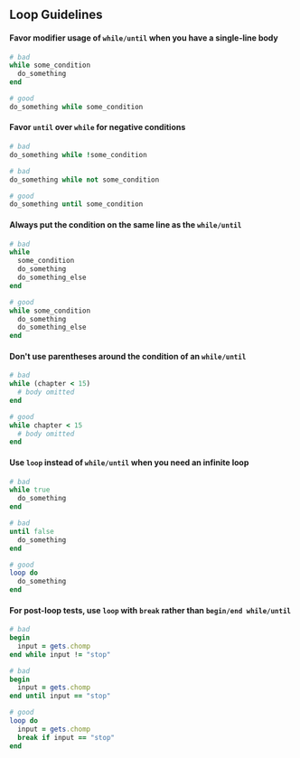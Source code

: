 ## Loop Guidelines

#### Favor modifier usage of `while/until` when you have a single-line body

```ruby
# bad
while some_condition
  do_something
end

# good
do_something while some_condition
```

#### Favor `until` over `while` for negative conditions

```ruby
# bad
do_something while !some_condition

# bad
do_something while not some_condition

# good
do_something until some_condition
```

#### Always put the condition on the same line as the `while/until`

```ruby
# bad
while
  some_condition
  do_something
  do_something_else
end

# good
while some_condition
  do_something
  do_something_else
end
```

#### Don't use parentheses around the condition of an `while/until`

```ruby
# bad
while (chapter < 15)
  # body omitted
end

# good
while chapter < 15
  # body omitted
end
```

#### Use `loop` instead of `while/until` when you need an infinite loop

```ruby
# bad
while true
  do_something
end

# bad
until false
  do_something
end

# good
loop do
  do_something
end
```

#### For post-loop tests, use `loop` with `break` rather than `begin/end while/until`

```ruby
# bad
begin
  input = gets.chomp
end while input != "stop"

# bad
begin
  input = gets.chomp
end until input == "stop"

# good
loop do
  input = gets.chomp
  break if input == "stop"
end
```
